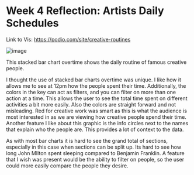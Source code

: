 # Week 4 Reflection: Artists Daily Schedules

Link to Vis: https://podio.com/site/creative-routines

![image](https://github.com/BradyA25/reflections/assets/156399490/64332ef5-7cbb-4a3e-9c8e-d12a2f15d318)

This stacked bar chart overtime shows the daily routine of famous creative people.

I thought the use of stacked bar charts overtime was unique. I like how it allows me to see at 12pm how the people spent their time. Additionally, the colors in the key can act as filters, and you can filter on more than one action at a time. This allows the user to see the total time spent on different activities a bit more easily. Also the colors are straight forward and not misleading. Red for creative work was smart as this is what the audience is most interested in as we are viewing how creative people spend their time. Another feature I like about this graphic is the info circles next to the names that explain who the people are. This provides a lot of context to the data.

As with most bar charts it is hard to see the grand total of sections, especially in this case when sections can be split up. Its hard to see how long John MIlton spent sleeping compared to Benjamin Franklin. A feature that I wish was present would be the ability to filter on people, so the user could more easily compare the people they desire.
